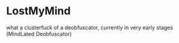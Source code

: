 # LostMyMind
what a clusterfuck of a deobfuscator, currently in very early stages (MindLated Deobfuscator)
